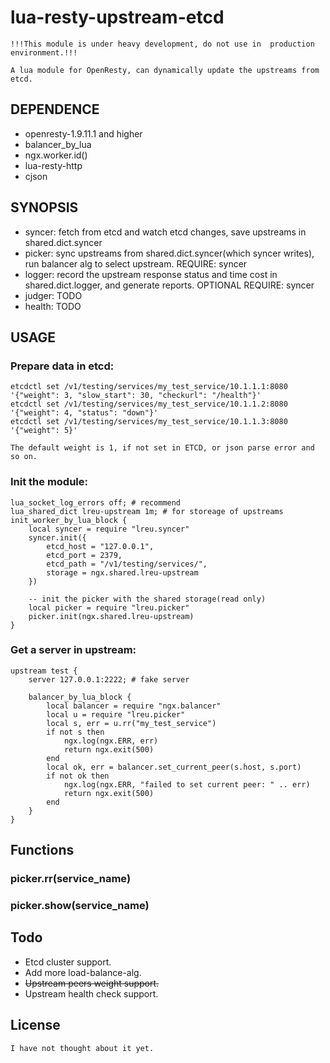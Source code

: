 # lua-resty-upstream-etcd
```
!!!This module is under heavy development, do not use in  production environment.!!!

A lua module for OpenResty, can dynamically update the upstreams from etcd.
```

## DEPENDENCE
- openresty-1.9.11.1 and higher
- balancer_by_lua
- ngx.worker.id()
- lua-resty-http
- cjson

## SYNOPSIS
- syncer: fetch from etcd and watch etcd changes, save upstreams in shared.dict.syncer
- picker: sync upstreams from shared.dict.syncer(which syncer writes), run balancer alg to select upstream. REQUIRE: syncer
- logger: record the upstream response status and time cost in shared.dict.logger, and generate reports. OPTIONAL REQUIRE: syncer
- judger: TODO
- health: TODO

## USAGE

### Prepare data in etcd:
```
etcdctl set /v1/testing/services/my_test_service/10.1.1.1:8080 '{"weight": 3, "slow_start": 30, "checkurl": "/health"}'
etcdctl set /v1/testing/services/my_test_service/10.1.1.2:8080 '{"weight": 4, "status": "down"}'
etcdctl set /v1/testing/services/my_test_service/10.1.1.3:8080 '{"weight": 5}'

The default weight is 1, if not set in ETCD, or json parse error and so on.
```

### Init the module:
```
lua_socket_log_errors off; # recommend
lua_shared_dict lreu-upstream 1m; # for storeage of upstreams
init_worker_by_lua_block {
    local syncer = require "lreu.syncer"
    syncer.init({
        etcd_host = "127.0.0.1",
        etcd_port = 2379,
        etcd_path = "/v1/testing/services/",
        storage = ngx.shared.lreu-upstream
    })

    -- init the picker with the shared storage(read only)
    local picker = require "lreu.picker"
    picker.init(ngx.shared.lreu-upstream)
}
```
### Get a server in upstream:
```
upstream test {
    server 127.0.0.1:2222; # fake server

    balancer_by_lua_block {
        local balancer = require "ngx.balancer"
        local u = require "lreu.picker"
        local s, err = u.rr("my_test_service")
        if not s then
            ngx.log(ngx.ERR, err)
            return ngx.exit(500)
        end
        local ok, err = balancer.set_current_peer(s.host, s.port)
        if not ok then
            ngx.log(ngx.ERR, "failed to set current peer: " .. err)
            return ngx.exit(500)
        end
    }
}
```

## Functions
### picker.rr(service_name)
### picker.show(service_name)

## Todo
- Etcd cluster support.
- Add more load-balance-alg.
- ~~Upstream peers weight support.~~
- Upstream health check support.

## License
```
I have not thought about it yet.
```
